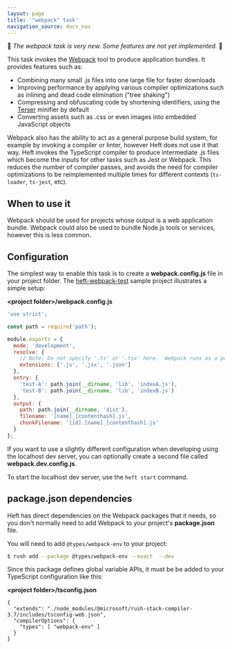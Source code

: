 ```yaml
---
layout: page
title: '"webpack" task'
navigation_source: docs_nav
---
```


🚨 *The webpack task is very new. Some features are not yet implemented.* 🚨

<!-- No we are not going to use branded capitalization like "webpack" or "npm". ;-) -->

This task invokes the [Webpack](https://webpack.js.org/) tool to produce application bundles.  It provides features such as:

- Combining many small .js files into one large file for faster downloads
- Improving performance by applying various compiler optimizations such as inlining and dead code elimination ("tree shaking")
- Compressing and obfuscating code by shortening identifiers, using the [Terser](https://terser.org/) minifier by default
- Converting assets such as .css or even images into embedded JavaScript objects

Webpack also has the ability to act as a general purpose build system, for example by invoking a compiler or linter, however Heft does not use it that way.  Heft invokes the TypeScript compiler to produce intermediate .js files which become the inputs for other tasks such as Jest or Webpack.  This reduces the number of compiler passes, and avoids the need for compiler optimizations to be reimplemented multiple times for different contexts (`ts-loader`, `ts-jest`, etc).


## When to use it

Webpack should be used for projects whose output is a web application bundle.  Webpack could also be used to bundle Node.js tools or services, however this is less common.


## Configuration

The simplest way to enable this task is to create a **webpack.config.js** file in your project folder.  The [heft-webpack-test](https://github.com/microsoft/rushstack/tree/master/build-tests/heft-webpack-test) sample project illustrates a simple setup:

**&lt;project folder&gt;/webpack.config.js**
```js
'use strict';

const path = require('path');

module.exports = {
  mode: 'development',
  resolve: {
    // Note: Do not specify '.ts' or '.tsx' here.  Webpack runs as a postprocess after the compiler.
    extensions: ['.js', '.jsx', '.json']
  },
  entry: {
    'test-A': path.join(__dirname, 'lib', 'indexA.js'),
    'test-B': path.join(__dirname, 'lib', 'indexB.js')
  },
  output: {
    path: path.join(__dirname, 'dist'),
    filename: '[name]_[contenthash].js',
    chunkFilename: '[id].[name]_[contenthash].js'
  }
};
```

If you want to use a slightly different configuration when developing using the localhost dev server, you can optionally create a second file called  **webpack.dev.config.js**.

To start the localhost dev server, use the `heft start` command.


## package.json dependencies

Heft has direct dependencies on the Webpack packages that it needs, so you don't normally need to add Webpack to your project's **package.json** file.

You will need to add `@types/webpack-env` to your project:

```bash
$ rush add --package @types/webpack-env --exact  --dev
```

Since this package defines global variable APIs, it must be be added to your TypeScript configuration like this:

**&lt;project folder&gt;/tsconfig.json**
```
{
  "extends": "./node_modules/@microsoft/rush-stack-compiler-3.7/includes/tsconfig-web.json",
  "compilerOptions": {
    "types": [ "webpack-env" ]
  }
}
```
